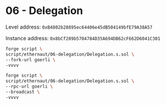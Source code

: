 # 06 - Delegation

Level address: `0xB4802b28895ec64406e45dB504149bfE79A38A57`

Instance address: `0x8bCf289b5704784D35A694DB62cF662D6041C301`

```sh
forge script \
script/ethernaut/06-delegation/Delegation.s.sol \
--fork-url goerli \
-vvvv
```

```sh
forge script \
script/ethernaut/06-delegation/Delegation.s.sol \
--rpc-url goerli \
--broadcast \
-vvvv
```
